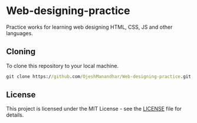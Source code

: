 # Web-designing-practice
Practice works for learning web designing HTML, CSS, JS and other languages.

## Cloning
To clone this repository to your local machine.
```cmd
git clone https://github.com/OjeshManandhar/Web-designing-practice.git
```

## License
This project is licensed under the MIT License - see the [LICENSE](LICENSE) file for details.
